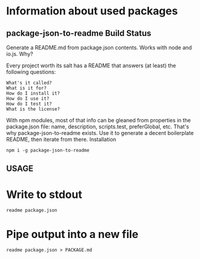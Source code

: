 # Information about used packages



## package-json-to-readme Build Status

Generate a README.md from package.json contents. Works with node and io.js.
Why?

Every project worth its salt has a README that answers (at least) the following questions:

    What's it called?
    What is it for?
    How do I install it?
    How do I use it?
    How do I test it?
    What is the license?

With npm modules, most of that info can be gleaned from properties in the package.json file: name, description, scripts.test, preferGlobal, etc. That's why package-json-to-readme exists. Use it to generate a decent boilerplate README, then iterate from there.
Installation

    npm i -g package-json-to-readme


## USAGE

# Write to stdout

    readme package.json

# Pipe output into a new file

    readme package.json > PACKAGE.md

